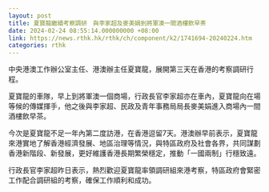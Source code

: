 ```yaml
---
layout: post
title: 夏寶龍繼續考察調研　與李家超及麥美娟到將軍澳一間酒樓飲早茶
date: 2024-02-24 08:55:14.000000000 +08:00
link: https://news.rthk.hk/rthk/ch/component/k2/1741694-20240224.htm
categories: rthk
---
```


中央港澳工作辦公室主任、港澳辦主任夏寶龍，展開第三天在香港的考察調研行程。

夏寶龍的車隊，早上到將軍澳一個商場，行政長官李家超亦在車內，夏寶龍向在場等候的傳媒揮手，他之後與李家超、民政及青年事務局局長麥美娟進入商場內一間酒樓飲早茶。

今次是夏寶龍不足一年內第二度訪港，在香港逗留7天。港澳辦早前表示，夏寶龍來港實地了解香港經濟發展、地區治理等情況，與特區政府及社會各界，共同謀劃香港新階段、新發展，更好維護香港長期繁榮穩定，推動「一國兩制」行穩致遠。

行政長官李家超昨日表示，熱烈歡迎夏寶龍率領調研組來港考察，特區政府會緊密工作配合調研組的考察，確保工作順利和成功。
